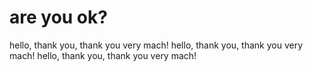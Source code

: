 # are you ok?
hello, thank you, thank you very mach!
hello, thank you, thank you very mach!
hello, thank you, thank you very mach!

